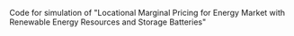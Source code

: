 Code for simulation of "Locational Marginal Pricing for Energy Market with Renewable Energy Resources and Storage Batteries"
